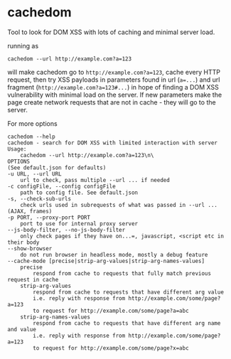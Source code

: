 # cachedom
Tool to look for DOM XSS with lots of caching and minimal server load.

running as
```shell
cachedom --url http://example.com?a=123
```
will make cachedom go to `http://example.com?a=123`, cache every HTTP request,
then try XSS payloads in parameters found in url (`a=...`) and url fragment (`http://example.com?a=123#...`)
in hope of finding a DOM XSS vulnerability with minimal load on the server.
If new parameters make the page create network requests that are not in cache - they will go to the server.

For more options
```shell
cachedom --help
cachedom - search for DOM XSS with limited interaction with server
Usage:
    cachedom --url http://example.com?a=123\n\
OPTIONS
(See default.json for defaults)
-u URL, --url URL
    url to check, pass multiple --url ... if needed
-c configFile, --config configFile
    path to config file. See default.json
-s, --check-sub-urls
    check urls used in subrequests of what was passed in --url ... (AJAX, frames)
-p PORT, --proxy-port PORT
    port to use for internal proxy server
--js-body-filter, --no-js-body-filter
    only check pages if they have on...=, javascript, <script etc in their body
--show-browser
    do not run browser in headless mode, mostly a debug feature
--cache-mode [precise|strip-arg-values|strip-arg-names-values]
    precise
        respond from cache to requests that fully match previous request in cache
    strip-arg-values
        respond from cache to requests that have different arg value
        i.e. reply with response from http://example.com/some/page?a=123
        to request for http://example.com/some/page?a=abc
    strip-arg-names-values
        respond from cache to requests that have different arg name and value
        i.e. reply with response from http://example.com/some/page?a=123
        to request for http://example.com/some/page?x=abc
```
